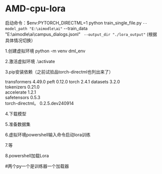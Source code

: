 # AMD-cpu-lora


启动命令：$env:PYTORCH_DIRECTML=1
python train_single_file.py `
  --model_path "E:\aimodle\ai" `
  --train_data "E:\aimodle\ai\campus_dialogs.jsonl" `
  --output_dir "./lora_output"`
(根据具体情况切换）


1.创建虚拟环境
python -m venv dml_env

2.激活虚拟环境
.\activate

3.pip安装依赖（之前试验品torch-directml也列出来了）

transformers	         4.49.0	
peft	                 0.12.0
torch	                 2.4.1
datasets	             3.2.0	
tokenizers	           0.21.0	
accelerate	           1.2.1	                
safetensors	           0.5.3	
torch-directml。        0.2.5.dev240914

4.下载模型

5.准备数据集

6.虚拟环境powershell输入命令启动lora训练

7.等

8.powershell加载Lora


#两个py一个是训练器一个加载器

